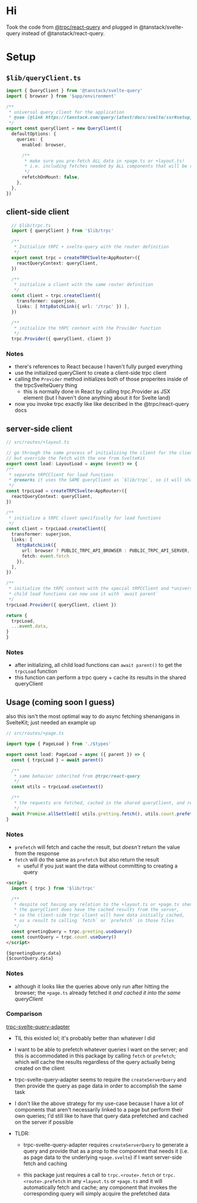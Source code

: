 # Hi

Took the code from [@trpc/react-query](https://github.com/trpc/trpc/tree/main/packages/react-query)
and plugged in @tanstack/svelte-query instead of @tanstack/react-query.

# Setup

## `$lib/queryClient.ts`
  ```ts
  import { QueryClient } from '@tanstack/svelte-query'
  import { browser } from '$app/environment'

  /**
   * universal query client for the application
   * @see {@link https://tanstack.com/query/latest/docs/svelte/ssr#setup}
   */
  export const queryClient = new QueryClient({
    defaultOptions: {
      queries: {
        enabled: browser,

        /**
         * make sure you pre-fetch ALL data in +page.ts or +layout.ts!
         * i.e. including fetches needed by ALL components that will be rendered
         */
        refetchOnMount: false,
      },
    },
  })
  ```

## client-side client
  ```ts
    // $lib/trpc.ts
    import { queryClient } from '$lib/trpc'

    /**
     * Initialize tRPC + svelte-query with the router definition
     */
    export const trpc = createTRPCSvelte<AppRouter>({
      reactQueryContext: queryClient,
    })

    /**
     * initialize a client with the same router definition
     */
    const client = trpc.createClient({
      transformer: superjson,
      links: [ httpBatchLink({ url: '/trpc' }) ],
    })

    /**
     * initialize the tRPC context with the Provider function
     */
    trpc.Provider({ queryClient, client })
  ```

### Notes
  - there's references to React because I haven't fully purged everything
  - use the initialized queryClient to create a client-side trpc client
  - calling the `Provider` method initializes both of those properites inside 
    of the trpcSvelteQuery thing
    - this is normally done in React by calling trpc.Provider as JSX element
      (but I haven't done anything about it for Svelte land)
  - now you invoke trpc exactly like like described in the @trpc/react-query docs

## server-side client
  ```ts
  // src/routes/+layout.ts

  // go through the same process of initializing the client for the client-side,
  // but override the fetch with the one from SvelteKit
  export const load: LayoutLoad = async (event) => {
  /**
   * separate tRPCClient for load functions
   * @remarks it uses the SAME queryClient as `$lib/trpc`, so it will share the cache
   */
  const trpcLoad = createTRPCSvelte<AppRouter>({
    reactQueryContext: queryClient,
  })

  /**
   * initialize a tRPC client specifically for load functions
   */
  const client = trpcLoad.createClient({
    transformer: superjson,
    links: [
      httpBatchLink({
        url: browser ? PUBLIC_TRPC_API_BROWSER : PUBLIC_TRPC_API_SERVER,
        fetch: event.fetch
      }),
    ],
  })

  /**
   * initialize the tRPC context with the special tRPCClient and *universal* query client
   * child load functions can now use it with `await parent`
   */
  trpcLoad.Provider({ queryClient, client })

  return {
    trpcLoad,
    ...event.data,
  }
}
  ```

### Notes
  - after initializing, all child load functions can `await parent()` to get the `trpcLoad` function
  - this function can perform a trpc query + cache its results in the shared queryClient


## Usage (coming soon I guess)

also this isn't the most optimal way to do async fetching shenanigans in SvelteKit;
just needed an example up

```ts
// src/routes/+page.ts

import type { PageLoad } from './$types'

export const load: PageLoad = async ({ parent }) => {
  const { trpcLoad } = await parent()

  /**
   * same behavior inherited from @trpc/react-query
   */
  const utils = trpcLoad.useContext()

  /**
   * the requests are fetched, cached in the shared queryClient, and returned by each promise
   */
  await Promise.allSettled([ utils.gretting.fetch(), utils.count.prefetch(), ... ])
}
```

### Notes
- `prefetch` will fetch and cache the result, but *doesn't* return the value from the response
- `fetch` will do the same as `prefetch` but also return the result
  - useful if you just want the data without committing to creating a query

```html
<script>
  import { trpc } from '$lib/trpc'

  /**
   * despite not having any relation to the +layout.ts or +page.ts shenanigans,
   * the queryClient does have the cached results from the server, 
   * so the client-side trpc client will have data initially cached,
   * as a result to calling `fetch` or `prefetch` in those files
   */
  const greetingQuery = trpc.greeting.useQuery()
  const countQuery = trpc.count.useQuery()
</script>

{$greetingQuery.data}
{$countQuery.data}
```

### Notes
- although it looks like the queries above only run after hitting the browser;
  the `+page.ts` already fetched it *and cached it into the same queryClient*


### Comparison

[trpc-svelte-query-adapter](https://github.com/vishalbalaji/trpc-svelte-query-adapter)
- TIL this existed lol; it's probably better than whatever I did

- I want to be able to prefetch whatever queries I want on the server;
  and this is accommodated in this package by calling `fetch` or `prefetch`;
  which will cache the results regardless of the query actually being created on the client

- trpc-svelte-query-adapter seems to require the `createServerQuery` 
  and then provide the query as page data in order to accomplish the same task

- I don't like the above strategy for my use-case because I have a lot of components
  that aren't necessarily linked to a page but perform their own queries;
  I'd still like to have that query data prefetched and cached on the server if possible

- TLDR:
  - trpc-svelte-query-adapter requires `createServerQuery` to generate a query
    and provide that as a prop to the component that needs it
    (i.e. as page data to the underlying `+page.svelte`)
    if I want server-side fetch and caching

  - this package just requires a call to `trpc.<route>.fetch` or `trpc.<route>.prefetch`
    in any `+layout.ts` or `+page.ts` and it will automatically fetch and cache;
    any component that invokes the corresponding query will simply acquire the prefetched data
